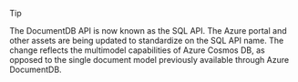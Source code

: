 >[!TIP] 
> The DocumentDB API is now known as the SQL API. The Azure portal and other assets are being updated to standardize on the SQL API name. The change reflects the multimodel capabilities of Azure Cosmos DB, as opposed to the single document model previously available through Azure DocumentDB. 